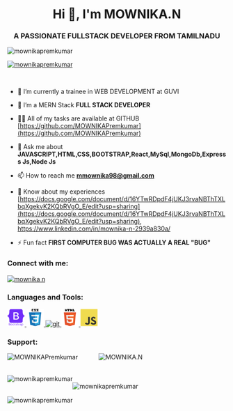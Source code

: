 <h1 align="center">Hi 👋, I'm MOWNIKA.N</h1>
<h3 align="center">A PASSIONATE FULLSTACK DEVELOPER FROM TAMILNADU</h3>

<p align="left"> <img src="https://komarev.com/ghpvc/?username=mownikapremkumar&label=Profile%20views&color=0e75b6&style=flat" alt="mownikapremkumar" /> </p>

<p align="left"> <a href="https://github.com/ryo-ma/github-profile-trophy"><img src="https://github-profile-trophy.vercel.app/?username=mownikapremkumar" alt="mownikapremkumar" /></a> </p>

<p align="left"> <a href="https://twitter.com/" target="blank"><img src="https://img.shields.io/twitter/follow/?logo=twitter&style=for-the-badge" alt="" /></a> </p>

- 🔭 I’m currently a trainee in WEB DEVELOPMENT at GUVI

- 🌱 I’m a MERN Stack **FULL STACK DEVELOPER**

- 👨‍💻 All of my tasks are available at GITHUB [https://github.com/MOWNIKAPremkumar](https://github.com/MOWNIKAPremkumar)

- 💬 Ask me about **JAVASCRIPT,HTML,CSS,BOOTSTRAP,React,MySql,MongoDb,Expresss Js,Node Js**

- 📫 How to reach me **mmownika98@gmail.com**

- 📄 Know about my experiences [https://docs.google.com/document/d/16YTwRDpdF4jUKJ3rvaNBThTXLbqXgekvK2KQbRVgO_E/edit?usp=sharing](https://docs.google.com/document/d/16YTwRDpdF4jUKJ3rvaNBThTXLbqXgekvK2KQbRVgO_E/edit?usp=sharing), https://www.linkedin.com/in/mownika-n-2939a830a/

- ⚡ Fun fact **FIRST COMPUTER BUG WAS ACTUALLY A REAL "BUG"**

<h3 align="left">Connect with me:</h3>
<p align="left">
<a href="https://linkedin.com/in/mownika n" target="blank"><img align="center" src="https://raw.githubusercontent.com/rahuldkjain/github-profile-readme-generator/master/src/images/icons/Social/linked-in-alt.svg" alt="mownika n" height="30" width="40" /></a>
</p>

<h3 align="left">Languages and Tools:</h3>
<p align="left"> <a href="https://getbootstrap.com" target="_blank" rel="noreferrer"> <img src="https://raw.githubusercontent.com/devicons/devicon/master/icons/bootstrap/bootstrap-plain-wordmark.svg" alt="bootstrap" width="40" height="40"/> </a> <a href="https://www.w3schools.com/css/" target="_blank" rel="noreferrer"> <img src="https://raw.githubusercontent.com/devicons/devicon/master/icons/css3/css3-original-wordmark.svg" alt="css3" width="40" height="40"/> </a> <a href="https://git-scm.com/" target="_blank" rel="noreferrer"> <img src="https://www.vectorlogo.zone/logos/git-scm/git-scm-icon.svg" alt="git" width="40" height="40"/> </a> <a href="https://www.w3.org/html/" target="_blank" rel="noreferrer"> <img src="https://raw.githubusercontent.com/devicons/devicon/master/icons/html5/html5-original-wordmark.svg" alt="html5" width="40" height="40"/> </a> <a href="https://developer.mozilla.org/en-US/docs/Web/JavaScript" target="_blank" rel="noreferrer"> <img src="https://raw.githubusercontent.com/devicons/devicon/master/icons/javascript/javascript-original.svg" alt="javascript" width="40" height="40"/> </a> </p>

<h3 align="left">Support:</h3>
<p><a href="https://www.buymeacoffee.com/MOWNIKAPremkumar"> <img align="left" src="https://cdn.buymeacoffee.com/buttons/v2/default-yellow.png" height="50" width="210" alt="MOWNIKAPremkumar" /></a><a href="https://ko-fi.com/MOWNIKA.N"> <img align="left" src="https://cdn.ko-fi.com/cdn/kofi3.png?v=3" height="50" width="210" alt="MOWNIKA.N" /></a></p><br><br>

<p><img align="left" src="https://github-readme-stats.vercel.app/api/top-langs?username=mownikapremkumar&show_icons=true&locale=en&layout=compact" alt="mownikapremkumar" /></p>

<p>&nbsp;<img align="center" src="https://github-readme-stats.vercel.app/api?username=mownikapremkumar&show_icons=true&locale=en" alt="mownikapremkumar" /></p>

<p><img align="center" src="https://github-readme-streak-stats.herokuapp.com/?user=mownikapremkumar&" alt="mownikapremkumar" /></p>

